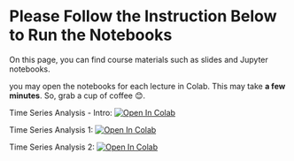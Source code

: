 # Please Follow the Instruction Below to Run the Notebooks

On this page, you can find course materials such as slides and Jupyter notebooks.

you may open the notebooks for each lecture in Colab. This may take **a few minutes**. So, grab a cup of coffee 😊.  

Time Series Analysis - Intro: [![Open In Colab](https://colab.research.google.com/assets/colab-badge.svg)](https://colab.research.google.com/github/RahmanPeimankar/dl-sdu-e24/blob/master/Lecture%201/dl-1-introduction.ipynb)

Time Series Analysis 1: [![Open In Colab](https://colab.research.google.com/assets/colab-badge.svg)](https://colab.research.google.com/github/RahmanPeimankar/dl-sdu-e24/blob/master/Lecture%207/dl-7-time-series-analysis-1.ipynb)

Time Series Analysis 2: [![Open In Colab](https://colab.research.google.com/assets/colab-badge.svg)](https://colab.research.google.com/github/RahmanPeimankar/dl-sdu-e24/blob/master/Lecture%208/dl-8-time-series-analysis-2.ipynb)
